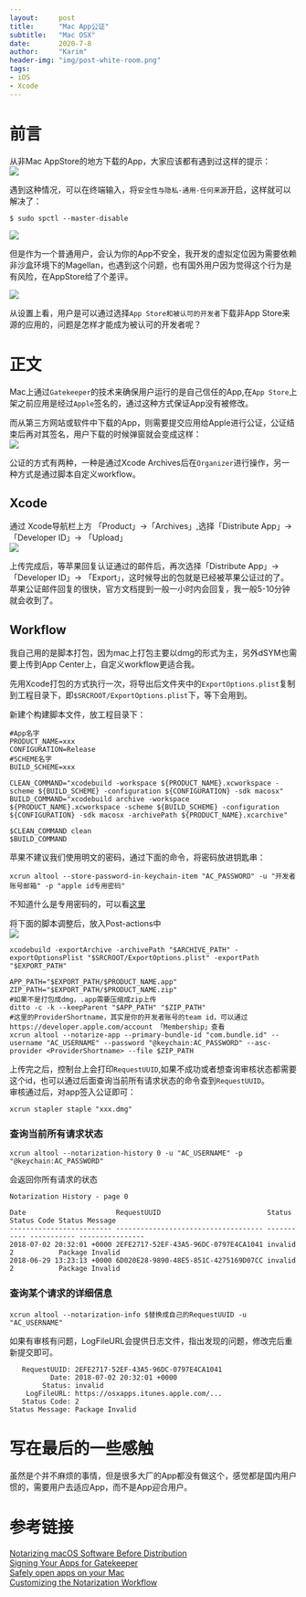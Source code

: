 ```yaml
---
layout:     post
title:      "Mac App公证"
subtitle:   "Mac OSX"
date:       2020-7-8
author:     "Karim"
header-img: "img/post-white-room.png"
tags:
- iOS
- Xcode
---
```


# 前言  

从非Mac AppStore的地方下载的App，大家应该都有遇到过这样的提示：  
![](https://www.foolishtalk.org/cloud/IMG_4487.PNG)  

遇到这种情况，可以在终端输入，将`安全性与隐私-通用-任何来源`开启，这样就可以解决了：  
```shell
$ sudo spctl --master-disable
```  
![](https://www.foolishtalk.org/cloud/b763e24905260962b5f85903f86472d5.png)  

但是作为一个普通用户，会认为你的App不安全，我开发的虚拟定位因为需要依赖非沙盒环境下的Magellan，也遇到这个问题，也有国外用户因为觉得这个行为是有风险，在AppStore给了个差评。  

![](https://www.foolishtalk.org/cloud/9d72a50bedcd69db68dbe4777d16b83f.png)  

从设置上看，用户是可以通过选择`App Store和被认可的开发者`下载非App Store来源的应用的，问题是怎样才能成为被认可的开发者呢？

# 正文  

Mac上通过`Gatekeeper`的技术来确保用户运行的是自己信任的App,在`App Store`上架之前应用是经过`Apple`签名的，通过这种方式保证App没有被修改。  

而从第三方网站或软件中下载的App，则需要提交应用给Apple进行公证，公证结束后再对其签名，用户下载的时候弹窗就会变成这样：  
![](https://www.foolishtalk.org/cloud/IMG_4488.PNG)  

公证的方式有两种，一种是通过Xcode Archives后在`Organizer`进行操作，另一种方式是通过脚本自定义workflow。  

## Xcode  
通过 Xcode导航栏上方 「Product」->「Archives」,选择「Distribute App」-> 「Developer ID」-> 「Upload」  
![](https://www.foolishtalk.org/cloud/4408719a68ebdffd9d939200a4458fd9.png)

上传完成后，等苹果回复认证通过的邮件后，再次选择「Distribute App」-> 「Developer ID」-> 「Export」，这时候导出的包就是已经被苹果公证过的了。  
苹果公证邮件回复的很快，官方文档提到一般一小时内会回复，我一般5-10分钟就会收到了。


## Workflow  
我自己用的是脚本打包，因为mac上打包主要以dmg的形式为主，另外dSYM也需要上传到App Center上，自定义workflow更适合我。  


先用Xcode打包的方式执行一次，将导出后文件夹中的`ExportOptions.plist`复制到工程目录下，即`$SRCROOT/ExportOptions.plist`下，等下会用到。  

新建个构建脚本文件，放工程目录下：  
```shell
#App名字
PRODUCT_NAME=xxx
CONFIGURATION=Release
#SCHEME名字
BUILD_SCHEME=xxx

CLEAN_COMMAND="xcodebuild -workspace ${PRODUCT_NAME}.xcworkspace -scheme ${BUILD_SCHEME} -configuration ${CONFIGURATION} -sdk macosx"
BUILD_COMMAND="xcodebuild archive -workspace ${PRODUCT_NAME}.xcworkspace -scheme ${BUILD_SCHEME} -configuration ${CONFIGURATION} -sdk macosx -archivePath ${PRODUCT_NAME}.xcarchive"

$CLEAN_COMMAND clean
$BUILD_COMMAND
```  
苹果不建议我们使用明文的密码，通过下面的命令，将密码放进钥匙串：  
```shell
xcrun altool --store-password-in-keychain-item "AC_PASSWORD" -u "开发者账号邮箱" -p "apple id专用密码"  
```  
不知道什么是专用密码的，可以看[这里](https://support.apple.com/zh-cn/HT204397)  

将下面的脚本调整后，放入Post-actions中  
![](https://www.foolishtalk.org/cloud/7d1045b183241672996953e235bec078.png)
```shell
xcodebuild -exportArchive -archivePath "$ARCHIVE_PATH" -exportOptionsPlist "$SRCROOT/ExportOptions.plist" -exportPath "$EXPORT_PATH"

APP_PATH="$EXPORT_PATH/$PRODUCT_NAME.app"
ZIP_PATH="$EXPORT_PATH/$PRODUCT_NAME.zip"
#如果不是打包成dmg，.app需要压缩成zip上传
ditto -c -k --keepParent "$APP_PATH" "$ZIP_PATH"
#这里的ProviderShortname，其实是你的开发者账号的team id，可以通过https://developer.apple.com/account 「Membership」查看
xcrun altool --notarize-app --primary-bundle-id "com.bundle.id" --username "AC_USERNAME" --password "@keychain:AC_PASSWORD" --asc-provider <ProviderShortname> --file $ZIP_PATH
```  
上传完之后，控制台上会打印`RequestUUID`,如果不成功或者想查询审核状态都需要这个id，也可以通过后面查询当前所有请求状态的命令查到`RequestUUID`。  
审核通过后，对app签入公证即可：  
```shell
xcrun stapler staple "xxx.dmg"
```
### 查询当前所有请求状态  
```shell
xcrun altool --notarization-history 0 -u "AC_USERNAME" -p "@keychain:AC_PASSWORD"
```  
会返回你所有请求的状态  
```
Notarization History - page 0

Date                      RequestUUID                          Status      Status Code Status Message  
------------------------- ------------------------------------ ----------- ----------- ----------------
2018-07-02 20:32:01 +0000 2EFE2717-52EF-43A5-96DC-0797E4CA1041 invalid     2           Package Invalid 
2018-06-29 13:23:13 +0000 6D020E28-9890-48E5-851C-4275169D07CC invalid     2           Package Invalid

```

### 查询某个请求的详细信息  
```shell  
xcrun altool --notarization-info $替换成自己的RequestUUID -u "AC_USERNAME"
```
如果有审核有问题，LogFileURL会提供日志文件，指出发现的问题，修改完后重新提交即可。    
```
   RequestUUID: 2EFE2717-52EF-43A5-96DC-0797E4CA1041
          Date: 2018-07-02 20:32:01 +0000
        Status: invalid
    LogFileURL: https://osxapps.itunes.apple.com/...
   Status Code: 2 
Status Message: Package Invalid
```

# 写在最后的一些感触  
虽然是个并不麻烦的事情，但是很多大厂的App都没有做这个，感觉都是国内用户惯的，需要用户去适应App，而不是App迎合用户。  

# 参考链接  

[Notarizing macOS Software Before Distribution](https://developer.apple.com/documentation/xcode/notarizing_macos_software_before_distribution)  
[Signing Your Apps for Gatekeeper](https://developer.apple.com/developer-id/)  
[Safely open apps on your Mac](https://support.apple.com/en-us/HT202491)  
[Customizing the Notarization Workflow](https://developer.apple.com/documentation/xcode/notarizing_macos_software_before_distribution/customizing_the_notarization_workflow)  